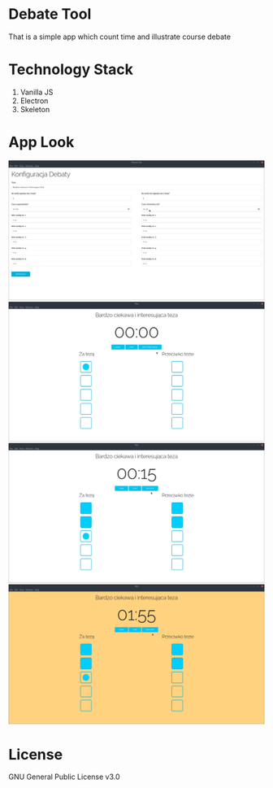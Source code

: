 # Debate Tool
That is a simple app which count time and illustrate course debate
# Technology Stack
1. Vanilla JS
2. Electron
3. Skeleton
# App Look
![Example 1](https://raw.githubusercontent.com/mati2251/debate-tool/main/.github/1.png)
![Example 2](https://raw.githubusercontent.com/mati2251/debate-tool/main/.github/2.png)
![Example 3](https://raw.githubusercontent.com/mati2251/debate-tool/main/.github/3.png)
![Example 4](https://raw.githubusercontent.com/mati2251/debate-tool/main/.github/4.png)
# License
GNU General Public License v3.0

